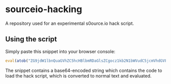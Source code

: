 # sourceio-hacking

A repository used for an experimental s0ource.io hack script.

## Using the script

Simply paste this snippet into your browser console:

```javascript
eval(atob("ZG9jdW1lbnQuaGVhZC5hcHBlbmRDaGlsZCgocz1kb2N1bWVudC5jcmVhdGVFbGVtZW50KCdzY3JpcHQnKSkuc2V0QXR0cmlidXRlKCdzcmMnLCdodHRwczovL3Jhd2Nkbi5naXRoYWNrLmNvbS94TWlrZWUxL3NvdXJjZWlvLWhhY2tpbmcvNjI5Yjc2YWY3NTliMjcwMzIzNTk5NWQ0MzNjMTU5NTU3ZGU4ZTBkNC92MS9pbmRleC5qcycpfHxzKQ=="))
```

The snippet contains a base64-encoded string which contains the code to load the hack script, which is converted to normal text and evaluated.
